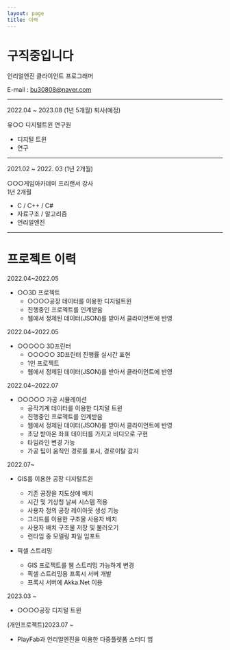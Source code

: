 ```yaml
---
layout: page
title: 이력
---
```



# **구직중입니다**

언리얼엔진 클라이언트 프로그래머

E-mail : bu30808@naver.com


-----------------------

2022.04 ~ 2023.08 (1년 5개월) 퇴사(예정)

유○○ 디지털트윈 연구원<br>
- 디지털 트윈
- 연구


-------------------------

2021.02 ~ 2022. 03 (1년 2개월) <br>

○○○게임아카데미 프리랜서 강사<br>
1년 2개월<br>

- C / C++ / C#
- 자료구조 / 알고리즘
- 언리얼엔진


-------------------------

# 프로젝트 이력

2022.04~2022.05
* ○○3D 프로젝트
  - ○○○○공장 데이터를 이용한 디지털트윈
  * 진행중인 프로젝트를 인계받음
  * 웹에서 정제된 데이터(JSON)를 받아서 클라이언트에 반영

2022.04~2022.05<br>
* ○○○○○ 3D프린터
  - ○○○○○ 3D프린터 진행률 실시간 표현
  * 1인 프로젝트
  * 웹에서 정제된 데이터(JSON)를 받아서 클라이언트에 반영

2022.04~2022.07
* ○○○○○ 가공 시뮬레이션
  - 공작기계 데이터를 이용한 디지털 트윈
  * 진행중인 프로젝트를 인계받음
  * 웹에서 정제된 데이터(JSON)를 받아서 클라이언트에 반영
  * 초당 받아온 좌표 데이터를 가지고 비디오로 구현
  * 타임라인 변경 가능
  * 가공 팁이 움직인 경로를 표시, 경로이탈 감지


2022.07~
* GIS를 이용한 공장 디지털트윈
  * 기존 공장을 지도상에 배치 
  * 시간 및 기상청 날씨 시스템 적용
  * 사용자 정의 공장 레이아웃 생성 기능
  * 그리드를 이용한 구조물 사용자 배치
  * 사용자 배치 구조물 저장 및 불러오기
  * 런타임 중 모델링 파일 임포트

* 픽셀 스트리밍
  *  GIS 프로젝트를 웹 스트리밍 가능하게 변경
  *  픽셀 스트리밍용 프록시 서버 개발
  *  프록시 서버에 Akka.Net 이용 


2023.03 ~
* ○○○○공장 디지털 트윈

(개인프로젝트)2023.07 ~
* PlayFab과 언리얼엔진을 이용한 다중플렛폼 스터디 앱

